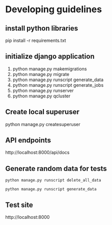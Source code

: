# Developing guidelines

## install python libraries

pip install -r requirements.txt

## initialize django application

1. python manage.py makemigrations
2. python manage.py migrate
3. python manage.py runscript generate_data
4. python manage.py runscript generate_jobs
5. python manage.py runserver
6. python manage.py qcluster

## Create local superuser

python manage.py createsuperuser

## API endpoints

http://localhost:8000/api/docs

## Generate random data for tests
```
python manage.py runscript delete_all_data

python manage.py runscript generate_data
```

## Test site

http://localhost:8000